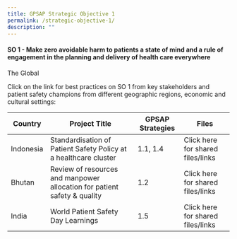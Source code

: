 ```yaml
---
title: GPSAP Strategic Objective 1
permalink: /strategic-objective-1/
description: ""
---
```

#### SO 1 - Make zero avoidable harm to patients a state of mind and a rule of engagement in the planning and delivery of health care everywhere

The Global 

Click on the link for best practices on SO 1 from key stakeholders and patient safety champions from different geographic regions, economic and cultural settings:



| Country | Project Title | GPSAP Strategies | Files |
| -------- | -------- | -------- | -------- |
| Indonesia    | Standardisation of Patient Safety Policy at a healthcare cluster     | 1.1, 1.4    | Click here for shared files/links    |
| Bhutan    | Review of resources and manpower allocation for patient safety & quality  | 1.2   | Click here for shared files/links    |
| India    | World Patient Safety Day Learnings   | 1.5   | Click here for shared files/links    |